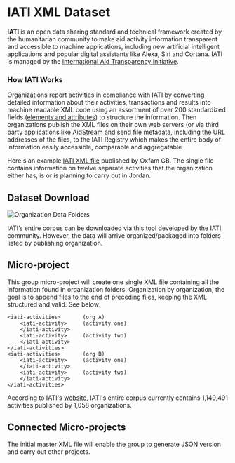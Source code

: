# IATI XML Dataset
**IATI** is an open data sharing standard and technical framework created by the humanitarian community to make aid activity information transparent and accessible to machine applications, including new artificial intelligent applications and popular digital assistants like Alexa, Siri and Cortana. IATI is managed by the [International Aid Transparency Initiative](http://reference.iatistandard.org/).
### How IATI Works
Organizations report activities in compliance with IATI by converting detailed information about their activities, transactions and results into machine readable XML code using an assortment of over 200 standardized fields ([elements and attributes](http://reference.iatistandard.org/203/activity-standard/summary-table/)) to structure the information. Then organizations publish the XML files on their own web servers (or via third party applications like [AidStream](https://aidstream.org/) and send file metadata, including the URL addresses of the files, to the IATI Registry which makes the entire body of information easily accessible, comparable and aggregatable

Here's an example [IATI XML file](http://iati.oxfam.org.uk/xml/oxfamgb-jo.xml) published by Oxfam GB. The single file contains information on twelve separate activities that the organization either has, is or is planning to carry out in Jordan.
## Dataset Download
![Organization Data Folders](https://github.com/Humanitarian-AI/IATI-XML-Dataset/blob/master/Media/IATI_Org_Folders.png)

IATI’s entire corpus can be downloaded via this [tool](https://github.com/andylolz/iati-data-dump) developed by the IATI community. However, the data will arrive organized/packaged into folders listed by publishing organization.

## Micro-project

This group micro-project will create one single XML file containing all the information found in organization folders. Organization by organization, the goal is to append files to the end of preceding files, keeping the XML structured and valid. See below:

```
<iati-activities>       (org A)
    <iati-activity>     (activity one)
    </iati-activity>    
    <iati-activity>     (activity two)
    </iati-activity>
</iati-activities>
<iati-activities>       (org B)
    <iati-activity>     (activity one)
    </iati-activity>
    <iati-activity>     (activity two)
    </iati-activity>
</iati-activities>
```
According to IATI's [website](https://iatistandard.org/en/), IATI's entire corpus currently contains 1,149,491 activities published by 1,058 organizations.

## Connected Micro-projects

The initial master XML file will enable the group to generate JSON version and carry out other projects.
